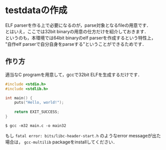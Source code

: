 # testdataの作成

ELF parserを作る上で必要になるのが，parse対象となるfileの用意です．  
とはいえ，ここでは32bit binaryの用意の仕方だけを紹介しておきます．  
というのも，本環境では64bit binaryのelf parserを作成するという特性上，  
"自作elf parserで自分自身をparseする"ということができるためです．

## 作り方

適当なC programを用意して，gccで32bit ELFを生成するだけです．

```c
#include <stdio.h>
#include <stdlib.h>

int main() {
    puts("Hello, world!");
    
    return EXIT_SUCCESS;
}
```

```shell-session
$ gcc -m32 main.c -o main32
```

もし `fatal error: bits/libc-header-start.h` のようなerror messageが出た場合は， `gcc-multilib` packageをinstallしてください．
